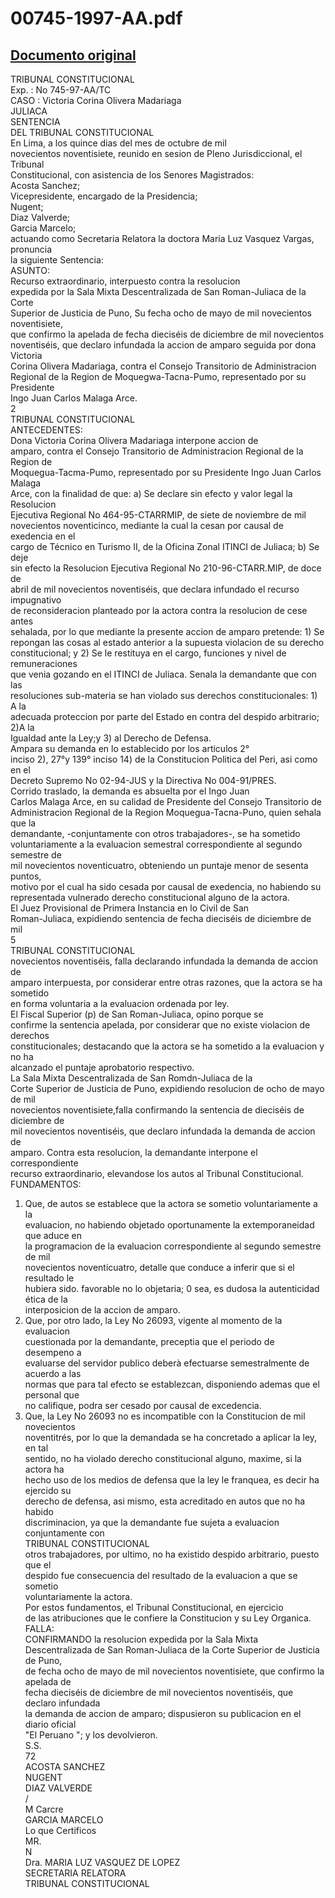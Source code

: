 
00745-1997-AA.pdf
=================
  
[Documento original](https://tc.gob.pe/jurisprudencia/1997/00745-1997-AA.pdf)  
---  
TRIBUNAL CONSTITUCIONAL  
Exp. : No 745-97-AA/TC  
CASO : Victoria Corina Olivera Madariaga  
JULIACA  
SENTENCIA  
DEL TRIBUNAL CONSTITUCIONAL  
En Lima, a los quince dias del mes de octubre de mil  
novecientos noventisiete, reunido en sesion de Pleno Jurisdiccional, el Tribunal  
Constitucional, con asistencia de los Senores Magistrados:  
Acosta Sanchez;  
Vicepresidente, encargado de la Presidencia;  
Nugent;  
Diaz Valverde;  
Garcia Marcelo;  
actuando como Secretaria Relatora la doctora Maria Luz Vasquez Vargas, pronuncia  
la siguiente Sentencia:  
ASUNTO:  
Recurso extraordinario, interpuesto contra la resolucion  
expedida por la Sala Mixta Descentralizada de San Roman-Juliaca de la Corte  
Superior de Justicia de Puno, Su fecha ocho de mayo de mil novecientos noventisiete,  
que confirmo la apelada de fecha dieciséis de diciembre de mil novecientos  
noventiséis, que declaro infundada la accion de amparo seguida por dona Victoria  
Corina Olivera Madariaga, contra el Consejo Transitorio de Administracion  
Regional de la Region de Moquegwa-Tacna-Pumo, representado por su Presidente  
Ingo Juan Carlos Malaga Arce.  
2  
TRIBUNAL CONSTITUCIONAL  
ANTECEDENTES:  
Dona Victoria Corina Olivera Madariaga interpone accion de  
amparo, contra el Consejo Transitorio de Administracion Regional de la Region de  
Moquegua-Tacma-Pumo, representado por su Presidente Ingo Juan Carlos Malaga  
Arce, con la finalidad de que: a) Se declare sin efecto y valor legal la Resolucion  
Ejecutiva Regional No 464-95-CTARRMIP, de siete de noviembre de mil  
novecientos noventicinco, mediante la cual la cesan por causal de exedencia en el  
cargo de Técnico en Turismo II, de la Oficina Zonal ITINCI de Juliaca; b) Se deje  
sin efecto la Resolucion Ejecutiva Regional No 210-96-CTARR.MIP, de doce de  
abril de mil novecientos noventiséis, que declara infundado el recurso impugnativo  
de reconsideracion planteado por la actora contra la resolucion de cese antes  
sehalada, por lo que mediante la presente accion de amparo pretende: 1) Se  
repongan las cosas al estado anterior a la supuesta violacion de su derecho  
constitucional; y 2) Se le restituya en el cargo, funciones y nivel de remuneraciones  
que venia gozando en el ITINCI de Juliaca. Senala la demandante que con las  
resoluciones sub-materia se han violado sus derechos constitucionales: 1) A la  
adecuada proteccion por parte del Estado en contra del despido arbitrario; 2)A la  
Igualdad ante la Ley;y 3) al Derecho de Defensa.  
Ampara su demanda en lo establecido por los articulos 2°  
inciso 2), 27°y 139° inciso 14) de la Constitucion Politica del Peri, asi como en el  
Decreto Supremo No 02-94-JUS y la Directiva No 004-91/PRES.  
Corrido traslado, la demanda es absuelta por el Ingo Juan  
Carlos Malaga Arce, en su calidad de Presidente del Consejo Transitorio de  
Administracion Regional de la Region Moquegua-Tacna-Puno, quien sehala que la  
demandante, -conjuntamente con otros trabajadores-, se ha sometido  
voluntariamente a la evaluacion semestral correspondiente al segundo semestre de  
mil novecientos noventicuatro, obteniendo un puntaje menor de sesenta puntos,  
motivo por el cual ha sido cesada por causal de exedencia, no habiendo su  
representada vulnerado derecho constitucional alguno de la actora.  
El Juez Provisional de Primera Instancia en lo Civil de San  
Roman-Juliaca, expidiendo sentencia de fecha dieciséis de diciembre de mil  
5  
TRIBUNAL CONSTITUCIONAL  
novecientos noventiséis, falla declarando infundada la demanda de accion de  
amparo interpuesta, por considerar entre otras razones, que la actora se ha sometido  
en forma voluntaria a la evaluacion ordenada por ley.  
El Fiscal Superior (p) de San Roman-Juliaca, opino porque se  
confirme la sentencia apelada, por considerar que no existe violacion de derechos  
constitucionales; destacando que la actora se ha sometido a la evaluacion y no ha  
alcanzado el puntaje aprobatorio respectivo.  
La Sala Mixta Descentralizada de San Romdn-Juliaca de la  
Corte Superior de Justicia de Puno, expidiendo resolucion de ocho de mayo de mil  
novecientos noventisiete,falla confirmando la sentencia de dieciséis de diciembre de  
mil novecientos noventiséis, que declaro infundada la demanda de accion de  
amparo. Contra esta resolucion, la demandante interpone el correspondiente  
recurso extraordinario, elevandose los autos al Tribunal Constitucional.  
FUNDAMENTOS:  
1) Que, de autos se establece que la actora se sometio voluntariamente a la  
evaluacion, no habiendo objetado oportunamente la extemporaneidad que aduce en  
la programacion de la evaluacion correspondiente al segundo semestre de mil  
novecientos noventicuatro, detalle que conduce a inferir que si el resultado le  
hubiera sido. favorable no lo objetaria; 0 sea, es dudosa la autenticidad ética de la  
interposicion de la accion de amparo.  
2) Que, por otro lado, la Ley No 26093, vigente al momento de la evaluacion  
cuestionada por la demandante, preceptia que el periodo de desempeno a  
evaluarse del servidor publico deberà efectuarse semestralmente de acuerdo a las  
normas que para tal efecto se establezcan, disponiendo ademas que el personal que  
no califique, podra ser cesado por causal de excedencia.  
3) Que, la Ley No 26093 no es incompatible con la Constitucion de mil novecientos  
noventitrés, por lo que la demandada se ha concretado a aplicar la ley, en tal  
sentido, no ha violado derecho constitucional alguno, maxime, si la actora ha  
hecho uso de los medios de defensa que la ley le franquea, es decir ha ejercido su  
derecho de defensa, asi mismo, esta acreditado en autos que no ha habido  
discriminacion, ya que la demandante fue sujeta a evaluacion conjuntamente con  
TRIBUNAL CONSTITUCIONAL  
otros trabajadores, por ultimo, no ha existido despido arbitrario, puesto que el  
despido fue consecuencia del resultado de la evaluacion a que se sometio  
voluntariamente la actora.  
Por estos fundamentos, el Tribunal Constitucional, en ejercicio  
de las atribuciones que le confiere la Constitucion y su Ley Organica.  
FALLA:  
CONFIRMANDO la resolucion expedida por la Sala Mixta  
Descentralizada de San Roman-Juliaca de la Corte Superior de Justicia de Puno,  
de fecha ocho de mayo de mil novecientos noventisiete, que confirmo la apelada de  
fecha dieciséis de diciembre de mil novecientos noventiséis, que declaro infundada  
la demanda de accion de amparo; dispusieron su publicacion en el diario oficial  
"El Peruano "; y los devolvieron.  
S.S.  
72  
ACOSTA SANCHEZ  
NUGENT  
DIAZ VALVERDE  
/  
M Carcre  
GARCIA MARCELO  
Lo que Certificos  
MR.  
N  
Dra. MARIA LUZ VASQUEZ DE LOPEZ  
SECRETARIA RELATORA  
TRIBUNAL CONSTITUCIONAL